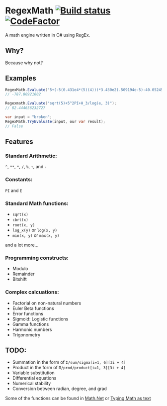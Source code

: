 # RegexMath [![Build status](https://ci.appveyor.com/api/projects/status/syavs460i5pgeoiq?svg=true)](https://ci.appveyor.com/project/hizamakura/regexmath) [![CodeFactor](https://www.codefactor.io/repository/github/hizamakura/regexmath/badge/master)](https://www.codefactor.io/repository/github/hizamakura/regexmath/overview/master) 

A math engine written in C# using RegEx.

## Why?
Because why not?

## Examples
```cs
RegexMath.Evaluate("5+(-5(0.431e4*(5)(4)))*3.430e2(.509194e-5)-40.05245");
// -787.80921602

Regexmath.Evaluate("sqrt(5)+5^2PI+H_3/log(e, 3)");
// 82.444656232727
```

```cs
var input = "broken";
RegexMath.TryEvaluate(input, our var result);
// False
```

## Features

### Standard Arithmetic: 
`^`, `**`, `*`, `/`, `%`, `+`, and `-`

### Constants: 
`PI` and `E`

### Standard Math functions:
- `sqrt(x)`
- `cbrt(x)`
- `root(x, y)`
- `log_x(y)` or `log(x, y)`
- `min(x, y)` or `max(x, y)`
    
and a lot more...
    
### Programming constructs:
- Modulo
- Remainder
- Bitshift
  
### Complex calcuations:
- Factorial on non-natural numbers
- Euler Beta functions
- Error functions
- Sigmoid: Logistic functions
- Gamma functions
- Harmonic numbers
- Trigonometry
  
## TODO:
- Summation in the form of `Σ/sum/sigma[i=1, 6][3i + 4]`
- Product in the form of `Π/prod/product[i=1, 3][3i + 4]`
- Variable substitution
- Differential equations
- Numerical stability
- Conversion between radian, degree, and grad

Some of the functions can be found in [Math.Net](https://numerics.mathdotnet.com/Functions.html) or [Typing Math as text](https://www.purplemath.com/modules/mathtext3.htm)
